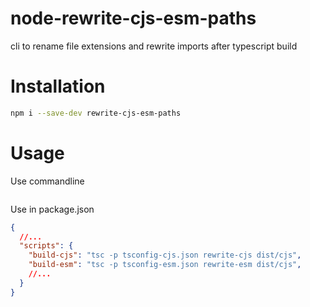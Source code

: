 # node-rewrite-cjs-esm-paths
cli to rename file extensions and rewrite imports after typescript build

# Installation
```bash
npm i --save-dev rewrite-cjs-esm-paths
```

# Usage
Use commandline
```bash

```

Use in package.json
```json
{
  //...
  "scripts": {
    "build-cjs": "tsc -p tsconfig-cjs.json rewrite-cjs dist/cjs",
    "build-esm": "tsc -p tsconfig-esm.json rewrite-esm dist/cjs",
    //...
  }
}
```
